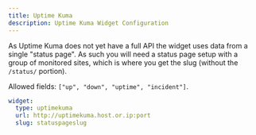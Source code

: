 ```yaml
---
title: Uptime Kuma
description: Uptime Kuma Widget Configuration
---
```


As Uptime Kuma does not yet have a full API the widget uses data from a single "status page". As such you will need a status page setup with a group of monitored sites, which is where you get the slug (without the `/status/` portion).

Allowed fields: `["up", "down", "uptime", "incident"]`.

```yaml
widget:
  type: uptimekuma
  url: http://uptimekuma.host.or.ip:port
  slug: statuspageslug
```
